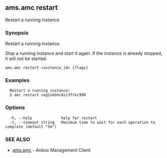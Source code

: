 ## ams.amc restart

Restart a running instance

### Synopsis

Restart a running instance.

Stop a running instance and start it again. If the instance is already
stopped, it will not be started.


```
ams.amc restart <instance_id> [flags]
```

### Examples

```
  Restart a running instance:
  $ amc restart ceg2ukbhc8ic3ftkc990
```

### Options

```
  -h, --help             help for restart
  -t, --timeout string   Maximum time to wait for each operation to complete (default "5m")
```

### SEE ALSO

* [ams.amc](ams.amc.md)	 - Anbox Management Client

